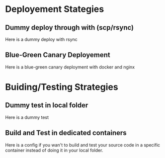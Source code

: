 # Deployement Stategies

## Dummy deploy through with (scp/rsync)

Here is a dummy deploy with rsync

## Blue-Green Canary Deployement

Here is a blue-green canary deployment with docker and nginx

# Buiding/Testing Strategies

## Dummy test in local folder

Here is a dummy test

## Build and Test in dedicated containers

Here is a config if you wan't to build and test your source code in a specific container
instead of doing it in your local folder.
